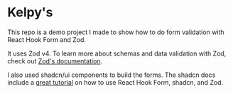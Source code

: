 # Kelpy's

This repo is a demo project I made to show how to do form validation with React Hook Form and Zod.

It uses Zod v4. To learn more about schemas and data validation with Zod, check out [Zod's documentation](https://zod.dev/).

I also used shadcn/ui components to build the forms. The shadcn docs include a [great tutorial](https://ui.shadcn.com/docs/components/form) on how to use React Hook Form, shadcn, and Zod.
